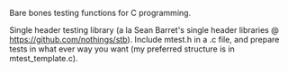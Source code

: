 Bare bones testing functions for C programming.

Single header testing library (a la Sean Barret's single header libraries @ https://github.com/nothings/stb). 
Include mtest.h in a .c file, and prepare tests in what ever way you want (my preferred structure is in mtest_template.c).
